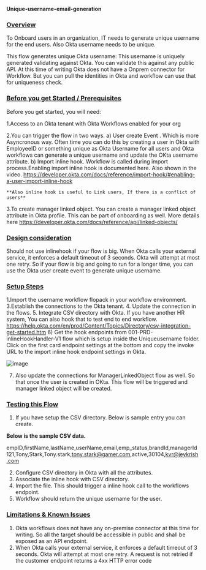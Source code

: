 **Unique-username-email-generation**

### <span style="text-decoration:underline;">Overview</span>

To Onboard users in an organization, IT needs to generate unique username for the end users. Also Okta username needs to be unique.

This flow generates unique Okta username: This username is uniquely generated validating against Okta. You can validate this against any public API. At this time of writing Okta does not have a Onprem connector for Workflow. But you can pull the identities in Okta and workflow can use that for uniqueness check.

### <span style="text-decoration:underline;">Before you get Started / Prerequisites</span>
Before you get started, you will need:

1.Access to an Okta tenant with Okta Workflows enabled for your org

2.You can trigger the flow in two ways.
   a) User create Event . Which is more Asyncronous way. Often time you can do this by creating a user in Okta with EmployeeID or something unique as Okta Username for all users and Okta workflows can generate a unique username and update the OKta username attribute.
   b) Import inline hook. Workflow is called during import process.Enabling import inline hook is documented here. Also shown in the video.
           https://developer.okta.com/docs/reference/import-hook/#enabling-a-user-import-inline-hook
         
    **Also inline hook is useful to Link users, If there is a conflict of users**
    
 3.To create manager linked object. You can create a manager linked object attribute in Okta profile. This can be part of onboarding as well.
 More details here https://developer.okta.com/docs/reference/api/linked-objects/
 
   
           

### <span style="text-decoration:underline;">Design consideration</span>

Should not use inlinehook if your flow is big. When Okta calls your external service, it enforces a default timeout of 3 seconds. Okta will attempt at most one retry. So if your flow is big and going to run for a longer time, you can use the Okta user create event to generate unique username.


### <span style="text-decoration:underline;">Setup Steps</span>

1.Import the username workflow flopack in your workflow environment.
3.Establish the connections to the Okta tenant.
4. Update the connection in the flows.
5. Integrate CSV directory with Okta. If you have another HR system, You can also hook that to test end to end workflow.
https://help.okta.com/en/prod/Content/Topics/Directory/csv-integration-get-started.htm
6) Get the hook endpoints from 001-PRD-inlineHookHandler-V1 flow which is setup inside the Uniqueusername folder. Click on the first card endpoint settings at the bottom and copy the invoke URL to the import inline hook endpoint settings in Okta.

![image](https://user-images.githubusercontent.com/14205843/90942964-b0f68180-e3cc-11ea-8331-96ddcb39ae50.png)

7) Also update the connections for ManagerLinkedObject flow as well. So that once the user is created in OKta. This flow will be triggered and manager linked object will be created. 


### <span style="text-decoration:underline;">Testing this Flow</span>

1) If you have setup the CSV directory. Below is sample entry you can create.

**Below is the sample CSV data.**

empID,firstName,lastName,userName,email,emp_status,brandId,managerId
121,Tony,Stark,Tony.stark,tony.stark@gamer.com,active,30104,kvr@jeykrish.com

2) Configure CSV directory in Okta with all the attributes.
3) Associate the inline hook with CSV directory.
4) Import the file. This should trigger a inline hook call to the workflows endpoint.
5) Workflow should return the unique username for the user.


### <span style="text-decoration:underline;">Limitations & Known Issues</span>
1) Okta workflows does not have any on-premise connector at this time for writing. So all the target should be accessible in public and shall be exposed as an API endpoint.
2) When Okta calls your external service, it enforces a default timeout of 3 seconds. Okta will attempt at most one retry. A request is not retried if the customer endpoint returns a 4xx HTTP error code
